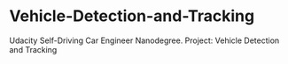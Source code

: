 # Vehicle-Detection-and-Tracking
Udacity Self-Driving Car Engineer Nanodegree. Project: Vehicle Detection and Tracking
